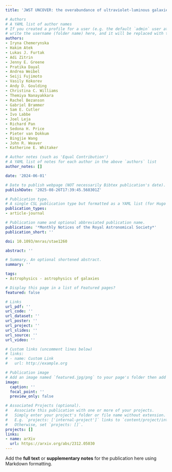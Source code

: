 ```yaml
---
title: 'JWST UNCOVER: the overabundance of ultraviolet-luminous galaxies at z > 9'

# Authors
# A YAML list of author names
# If you created a profile for a user (e.g. the default `admin` user at `content/authors/admin/`), 
# write the username (folder name) here, and it will be replaced with their full name and linked to their profile.
authors:
- Iryna Chemerynska
- Hakim Atek
- Lukas J. Furtak
- Adi Zitrin
- Jenny E. Greene
- Pratika Dayal
- Andrea Weibel
- Seiji Fujimoto
- Vasily Kokorev
- Andy D. Goulding
- Christina C. Williams
- Themiya Nanayakkara
- Rachel Bezanson
- Gabriel Brammer
- Sam E. Cutler
- Ivo Labbe
- Joel Leja
- Richard Pan
- Sedona H. Price
- Pieter van Dokkum
- Bingjie Wang
- John R. Weaver
- Katherine E. Whitaker

# Author notes (such as 'Equal Contribution')
# A YAML list of notes for each author in the above `authors` list
author_notes: []

date: '2024-06-01'

# Date to publish webpage (NOT necessarily Bibtex publication's date).
publishDate: '2025-08-26T17:39:45.568301Z'

# Publication type.
# A single CSL publication type but formatted as a YAML list (for Hugo requirements).
publication_types:
- article-journal

# Publication name and optional abbreviated publication name.
publication: '*Monthly Notices of the Royal Astronomical Society*'
publication_short: ''

doi: 10.1093/mnras/stae1260

abstract: ''

# Summary. An optional shortened abstract.
summary: ''

tags:
- Astrophysics - astrophysics of galaxies

# Display this page in a list of Featured pages?
featured: false

# Links
url_pdf: ''
url_code: ''
url_dataset: ''
url_poster: ''
url_project: ''
url_slides: ''
url_source: ''
url_video: ''

# Custom links (uncomment lines below)
# links:
# - name: Custom Link
#   url: http://example.org

# Publication image
# Add an image named `featured.jpg/png` to your page's folder then add a caption below.
image:
  caption: ''
  focal_point: ''
  preview_only: false

# Associated Projects (optional).
#   Associate this publication with one or more of your projects.
#   Simply enter your project's folder or file name without extension.
#   E.g. `projects: ['internal-project']` links to `content/project/internal-project/index.md`.
#   Otherwise, set `projects: []`.
projects: []
links:
- name: arXiv
  url: https://arxiv.org/abs/2312.05030
---
```


Add the **full text** or **supplementary notes** for the publication here using Markdown formatting.
